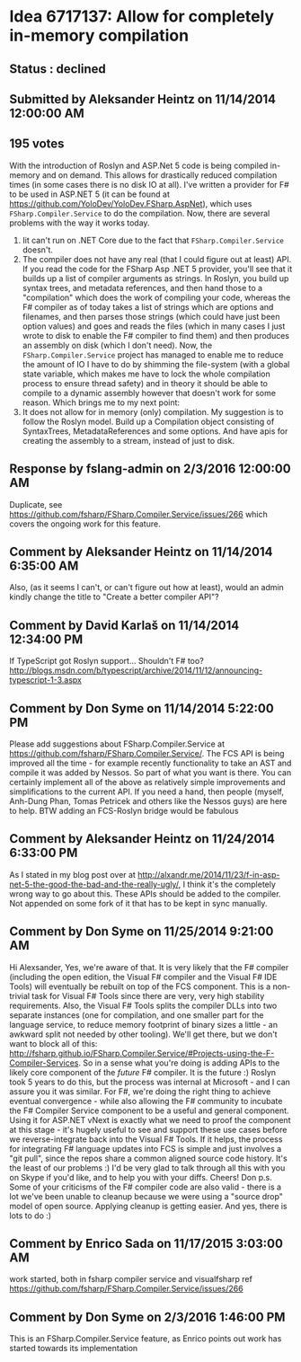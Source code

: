 # Idea 6717137: Allow for completely in-memory compilation #

## Status : declined

## Submitted by Aleksander Heintz on 11/14/2014 12:00:00 AM

## 195 votes

With the introduction of Roslyn and ASP.Net 5 code is being compiled in-memory and on demand. This allows for drastically reduced compilation times (in some cases there is no disk IO at all). I've written a provider for F# to be used in ASP.NET 5 (it can be found at https://github.com/YoloDev/YoloDev.FSharp.AspNet), which uses `FSharp.Compiler.Service` to do the compilation.
Now, there are several problems with the way it works today.
1. Iit can't run on .NET Core due to the fact that `FSharp.Compiler.Service` doesn't.
2. The compiler does not have any real (that I could figure out at least) API. If you read the code for the FSharp Asp .NET 5 provider, you'll see that it builds up a list of compiler arguments as strings. In Roslyn, you build up syntax trees, and metadata references, and then hand those to a "compilation" which does the work of compiling your code, whereas the F# compiler as of today takes a list of strings which are options and filenames, and then parses those strings (which could have just been option values) and goes and reads the files (which in many cases I just wrote to disk to enable the F# compiler to find them) and then produces an assembly on disk (which I don't need). Now, the `FSharp.Compiler.Service` project has managed to enable me to reduce the amount of IO I have to do by shimming the file-system (with a global state variable, which makes me have to lock the whole compilation process to ensure thread safety) and in theory it should be able to compile to a dynamic assembly however that doesn't work for some reason. Which brings me to my next point:
3. It does not allow for in memory (only) compilation.
My suggestion is to follow the Roslyn model. Build up a Compilation object consisting of SyntaxTrees, MetadataReferences and some options. And have apis for creating the assembly to a stream, instead of just to disk.

## Response by fslang-admin on 2/3/2016 12:00:00 AM

Duplicate, see https://github.com/fsharp/FSharp.Compiler.Service/issues/266
which covers the ongoing work for this feature.


## Comment by Aleksander Heintz on 11/14/2014 6:35:00 AM

Also, (as it seems I can't, or can't figure out how at least), would an admin kindly change the title to "Create a better compiler API"?

## Comment by David Karlaš on 11/14/2014 12:34:00 PM

If TypeScript got Roslyn support... Shouldn't F# too?
http://blogs.msdn.com/b/typescript/archive/2014/11/12/announcing-typescript-1-3.aspx

## Comment by Don Syme on 11/14/2014 5:22:00 PM

Please add suggestions about FSharp.Compiler.Service at https://github.com/fsharp/FSharp.Compiler.Service/.
The FCS API is being improved all the time - for example recently functionality to take an AST and compile it was added by Nessos. So part of what you want is there. You can certainly implement all of the above as relatively simple improvements and simplifications to the current API.
If you need a hand, then people (myself, Anh-Dung Phan, Tomas Petricek and others like the Nessos guys) are here to help.
BTW adding an FCS-Roslyn bridge would be fabulous

## Comment by Aleksander Heintz on 11/24/2014 6:33:00 PM

As I stated in my blog post over at http://alxandr.me/2014/11/23/f-in-asp-net-5-the-good-the-bad-and-the-really-ugly/, I think it's the completely wrong way to go about this. These APIs should be added to the compiler. Not appended on some fork of it that has to be kept in sync manually.

## Comment by Don Syme on 11/25/2014 9:21:00 AM

Hi Alexsander,
Yes, we're aware of that. It is very likely that the F# compiler (including the open edition, the Visual F# compiler and the Visual F# IDE Tools) will eventually be rebuilt on top of the FCS component.
This is a non-trivial task for Visual F# Tools since there are very, very high stability requirements. Also, the Visual F# Tools splits the compiler DLLs into two separate instances (one for compilation, and one smaller part for the language service, to reduce memory footprint of binary sizes a little - an awkward split not needed by other tooling). We'll get there, but we don't want to block all of this: http://fsharp.github.io/FSharp.Compiler.Service/#Projects-using-the-F-Compiler-Services.
So in a sense what you're doing is adding APIs to the likely core component of the _future_ F# compiler. It is the future :)
Roslyn took 5 years to do this, but the process was internal at Microsoft - and I can assure you it was similar. For F#, we're doing the right thing to achieve eventual convergence - while also allowing the F# community to incubate the F# Compiler Service component to be a useful and general component. Using it for ASP.NET vNext is exactly what we need to proof the component at this stage - it's hugely useful to see and support these use cases before we reverse-integrate back into the Visual F# Tools.
If it helps, the process for integrating F# language updates into FCS is simple and just involves a "git pull", since the repos share a common aligned source code history. It's the least of our problems :)
I'd be very glad to talk through all this with you on Skype if you'd like, and to help you with your diffs.
Cheers!
Don
p.s. Some of your criticisms of the F# compiler code are also valid - there is a lot we've been unable to cleanup because we were using a "source drop" model of open source. Applying cleanup is getting easier. And yes, there is lots to do :)

## Comment by Enrico Sada on 11/17/2015 3:03:00 AM

work started, both in fsharp compiler service and visualfsharp
ref https://github.com/fsharp/FSharp.Compiler.Service/issues/266

## Comment by Don Syme on 2/3/2016 1:46:00 PM

This is an FSharp.Compiler.Service feature, as Enrico points out work has started towards its implementation
